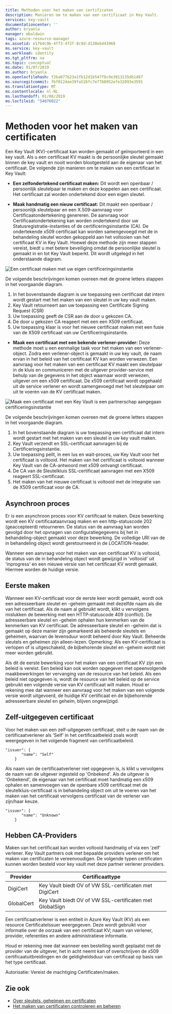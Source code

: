 ```yaml
---
title: Methoden voor het maken van certificaten
description: Manieren om te maken van een certificaat in Key Vault.
services: key-vault
documentationcenter: ''
author: bryanla
manager: mbaldwin
tags: azure-resource-manager
ms.assetid: e17b4c9b-4ff3-472f-8c9d-d130eb443968
ms.service: key-vault
ms.workload: identity
ms.tgt_pltfrm: na
ms.topic: conceptual
ms.date: 01/07/2019
ms.author: bryanla
ms.openlocfilehash: f2ba077b23a1fb12d1b547f8c9e3013135db1d87
ms.sourcegitcommit: fbf0124ae39fa526fc7e7768952efe32093e3591
ms.translationtype: MT
ms.contentlocale: nl-NL
ms.lasthandoff: 01/08/2019
ms.locfileid: "54076022"
---
```

# <a name="certificate-creation-methods"></a>Methoden voor het maken van certificaten

 Een Key Vault (KV)-certificaat kan worden gemaakt of geïmporteerd in een key vault. Als u een certificaat KV maakt is de persoonlijke sleutel gemaakt binnen de key vault en nooit worden blootgesteld aan de eigenaar van het certificaat. De volgende zijn manieren om te maken van een certificaat in Key Vault:  

-   **Een zelfondertekend certificaat maken:** Dit wordt een openbaar / persoonlijk sleutelpaar te maken en deze koppelen aan een certificaat. Het certificaat zal worden ondertekend door een eigen sleutel.  

-    **Maak handmatig een nieuw certificaat:** Dit maakt een openbaar / persoonlijk sleutelpaar en een X.509-aanvraag voor Certificaatondertekening genereren. De aanvraag voor Certificaatondertekening kan worden ondertekend door uw Statusregistratie-instanties of de certificeringsinstantie (CA). De ondertekende x509 certificaat kan worden samengevoegd met de in behandeling sleutel worden gekoppeld aan het voltooien van het certificaat KV in Key Vault. Hoewel deze methode zijn meer stappen vereist, biedt u met betere beveiliging omdat de persoonlijke sleutel is gemaakt in en tot Key Vault beperkt. Dit wordt uitgelegd in het onderstaande diagram.  

![Een certificaat maken met uw eigen certificeringsinstantie](media/certificate-authority-1.png)  

De volgende beschrijvingen komen overeen met de groene letters stappen in het voorgaande diagram.

1. In het bovenstaande diagram is uw toepassing een certificaat dat intern wordt gestart met het maken van een sleutel in uw key vault maken.
2. Key Vault retourneert aan uw toepassing een Certificate Signing Request (CSR)
3. Uw toepassing geeft de CSR aan de door u gekozen CA.
4. De door u gekozen CA reageert met een een X509 certificaat.
5. Uw toepassing klaar is voor het nieuwe certificaat maken met een fusie van de X509 certificaat van uw Certificeringsinstantie.

-   **Maak een certificaat met een bekende verlener-provider:** Deze methode moet u een eenmalige taak voor het maken van een verlener-object. Zodra een verlener-object is gemaakt in uw key vault, de naam ervan in het beleid van het certificaat KV kan worden verwezen. Een aanvraag voor het maken van een certificaat KV maakt een sleutelpaar in de kluis en communiceren met de uitgever provider-service met behulp van de gegevens in het object waarnaar wordt verwezen, uitgever om een x509 certificaat. De x509 certificaat wordt opgehaald uit de service verlener en wordt samengevoegd met het sleutelpaar om uit te voeren van de KV certificaat maken.  

![Maak een certificaat met een Key Vault is een partnerschap aangegaan certificeringsinstantie](media/certificate-authority-2.png)  

De volgende beschrijvingen komen overeen met de groene letters stappen in het voorgaande diagram.

1. In het bovenstaande diagram is uw toepassing een certificaat dat intern wordt gestart met het maken van een sleutel in uw key vault maken.
2. Key Vault verzendt en SSL-certificaat aanvragen bij de Certificeringsinstantie.
3. Uw toepassing peilt, in een lus en wait-proces, uw Key Vault voor het certificaat is voltooid. Het maken van het certificaat is voltooid wanneer Key Vault van de CA-antwoord met x509 ontvangt certificaat.
4. De CA van de Sleutelkluis SSL-certificaat aanvragen met een X509 reageert SSL-certificaat.
5. Het maken van het nieuwe certificaat is voltooid met de integratie van de X509 certificaat voor de CA.

## <a name="asynchronous-process"></a>Asynchroon proces
Er is een asynchroon proces voor KV certificaat te maken. Deze bewerking wordt een KV certificaataanvraag maken en een http-statuscode 202 (geaccepteerd) retourneren. De status van de aanvraag kan worden gevolgd door het opvragen van configuratiegegevens bij het in behandeling-object gemaakt voor deze bewerking. De volledige URI van de in behandeling object wordt geretourneerd in de LOCATION-header.  

Wanneer een aanvraag voor het maken van een certificaat KV is voltooid, de status van de in behandeling object wordt gewijzigd in 'voltooid' uit 'inprogress' en een nieuwe versie van het certificaat KV wordt gemaakt. Hiermee worden de huidige versie.  

## <a name="first-creation"></a>Eerste maken
 Wanneer een KV-certificaat voor de eerste keer wordt gemaakt, wordt ook een adresseerbare sleutel en -geheim gemaakt met dezelfde naam als die van het certificaat. Als de naam al gebruikt wordt, klikt u vervolgens mislukken de bewerking met een HTTP-statuscode 409 (conflict).
De adresseerbare sleutel en -geheim ophalen hun kenmerken van de kenmerken van KV certificaat. De adresseerbare sleutel en -geheim dat is gemaakt op deze manier zijn gemarkeerd als beheerde sleutels en geheimen, waarvan de levensduur wordt beheerd door Key Vault. Beheerde sleutels en geheimen zijn alleen-lezen. Opmerking: Als een KV-certificaat is verlopen of is uitgeschakeld, de bijbehorende sleutel en -geheim wordt niet meer worden gebruikt.  

 Als dit de eerste bewerking voor het maken van een certificaat KV zijn een beleid is vereist.  Een beleid kan ook worden opgegeven met opeenvolgende maakbewerkingen ter vervanging van de resource van het beleid. Als een beleid niet opgegeven is, wordt de resource van het beleid op de service gebruikt een volgende versie van KV certificaat wilt maken. Houd er rekening mee dat wanneer een aanvraag voor het maken van een volgende versie wordt uitgevoerd, de huidige KV certificaat en de bijbehorende adresseerbare sleutel en geheim, blijven ongewijzigd.  

## <a name="self-issued-certificate"></a>Zelf-uitgegeven certificaat
 Voor het maken van een zelf-uitgegeven certificaat, stelt u de naam van de certificaatverlener als 'Self' in het certificaatbeleid zoals wordt weergegeven in het volgende fragment van certificaatbeleid.  

```  
"issuer": {  
       "name": "Self"  
    }  

```  

 Als naam van de certificaatverlener niet opgegeven is, is klikt u vervolgens de naam van de uitgever ingesteld op 'Onbekend'. Als de uitgever is 'Onbekend', de eigenaar van het certificaat moet handmatig een x509 ophalen en samenvoegen van de openbare x509 certificaat met de sleutelkluis-certificaat is in behandeling object om uit te voeren van het maken van het certificaat vervolgens certificaat van de verlener van zijn/haar keuze.

```  
"issuer": {  
       "name": "Unknown"  
    }  

```  

## <a name="partnered-ca-providers"></a>Hebben CA-Providers
Maken van het certificaat kan worden voltooid handmatig of via een 'zelf' verlener. Key Vault partners ook met bepaalde providers verlener om het maken van certificaten te vereenvoudigen. De volgende typen certificaten kunnen worden besteld voor key vault met deze partner verlener providers.  

|Provider|Certificaattype|  
|--------------|----------------------|  
|DigiCert|Key Vault biedt OV of VW SSL-certificaten met DigiCert|
|GlobalCert|Key Vault biedt OV of VW SSL-certificaten met GlobalSign|

 Een certificaatverlener is een entiteit in Azure Key Vault (KV) als een resource CertificateIssuer weergegeven. Deze wordt gebruikt voor informatie over de oorzaak van een certificaat KV; naam van verlener, provider, referenties en andere administratieve informatie.

Houd er rekening mee dat wanneer een bestelling wordt geplaatst met de provider van de uitgever, het in acht neemt kan of overschrijven de x509 certificaatuitbreidingen en de geldigheidsduur van certificaat op basis van het type certificaat.  

 Autorisatie: Vereist de machtiging Certificaten/maken.

 ## <a name="see-also"></a>Zie ook
 - [Over sleutels, geheimen en certificaten](about-keys-secrets-and-certificates.md)
 - [Het maken van certificaten controleren en beheren](create-certificate-scenarios.md)
